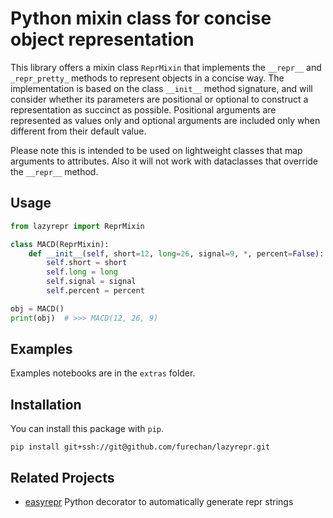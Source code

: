 # Python mixin class for concise object representation

This library offers a mixin class `ReprMixin` that implements the `__repr__`
and `_repr_pretty_` methods to represent objects in a concise way.
The implementation is based on the class `__init__` method signature,
and will consider whether its parameters are positional or optional
to construct a representation as succinct as possible.
Positional arguments are represented as values only and 
optional arguments are included only when different from their default value.

Please note this is intended to be used on lightweight classes that map arguments to attributes.
Also it will not work with dataclasses that override the `__repr__` method.


## Usage

```python
from lazyrepr import ReprMixin

class MACD(ReprMixin):
    def __init__(self, short=12, long=26, signal=9, *, percent=False):
        self.short = short
        self.long = long
        self.signal = signal
        self.percent = percent

obj = MACD()
print(obj)  # >>> MACD(12, 26, 9)
```

## Examples

Examples notebooks are in the `extras` folder.

## Installation

You can install this package with `pip`.

```console
pip install git+ssh://git@github.com/furechan/lazyrepr.git
```

## Related Projects

- [easyrepr](https://github.com/chrisbouchard/easyrepr)
Python decorator to automatically generate repr strings 
